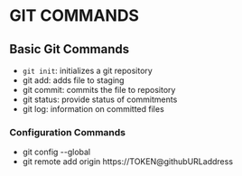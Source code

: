# GIT COMMANDS
## Basic Git Commands

- ```git init```: initializes a git repository
- git add: adds file to staging
- git commit: commits the file to repository
- git status: provide status of commitments
- git log: information on committed files

### Configuration Commands
- git config --global
- git remote add origin https://TOKEN@githubURLaddress
